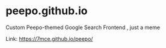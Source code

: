 # peepo.github.io
Custom Peepo-themed Google Search Frontend , just a meme

Link:
https://7mce.github.io/peepo/
